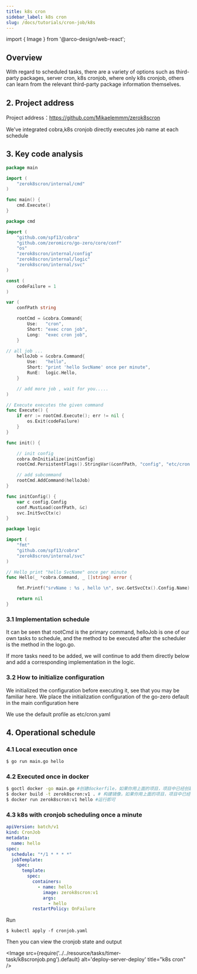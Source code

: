 ```yaml
---
title: k8s cron
sidebar_label: k8s cron
slug: /docs/tutorials/cron-job/k8s
---
```


import { Image } from '@arco-design/web-react';

## Overview

With regard to scheduled tasks, there are a variety of options such as third-party packages, server cron, k8s cronjob, where only k8s cronjob, others can learn from the relevant third-party package information themselves.

## 2. Project address

Project address：https://github.com/Mikaelemmm/zerok8scron

We've integrated cobra,k8s cronjob directly executes job name at each schedule

## 3. Key code analysis

```go title="main.go"
package main

import (
    "zerok8scron/internal/cmd"
)

func main() {
    cmd.Execute()
}
```

```go title="internal/cmd/root.go"
package cmd

import (
    "github.com/spf13/cobra"
    "github.com/zeromicro/go-zero/core/conf"
    "os"
    "zerok8scron/internal/config"
    "zerok8scron/internal/logic"
    "zerok8scron/internal/svc"
)

const (
    codeFailure = 1
)

var (
    confPath string

    rootCmd = &cobra.Command{
        Use:   "cron",
        Short: "exec cron job",
        Long:  "exec cron job",
    }

// all job ...
    helloJob = &cobra.Command{
        Use:   "hello",
        Short: "print 'hello SvcName' once per minute",
        RunE:  logic.Hello,
    }

    // add more job , wait for you.....
)

// Execute executes the given command
func Execute() {
    if err := rootCmd.Execute(); err != nil {
        os.Exit(codeFailure)
    }
}

func init() {

    // init config
    cobra.OnInitialize(initConfig)
    rootCmd.PersistentFlags().StringVar(&confPath, "config", "etc/cron.yaml", "config file (default is $HOME/.cobra.yaml)")

    // add subcommand
    rootCmd.AddCommand(helloJob)
}

func initConfig() {
    var c config.Config
    conf.MustLoad(confPath, &c)
    svc.InitSvcCtx(c)
}

```

```go title="internal/logic/hello.go"
package logic

import (
    "fmt"
    "github.com/spf13/cobra"
    "zerok8scron/internal/svc"
)

// Hello print "hello SvcName" once per minute
func Hello(_ *cobra.Command, _ []string) error {

    fmt.Printf("srvName : %s , hello \n", svc.GetSvcCtx().Config.Name)

    return nil
}
```

### 3.1 Implementation schedule

It can be seen that rootCmd is the primary command, helloJob is one of our own tasks to schedule, and the method to be executed after the scheduler is the method in the logo.go.

If more tasks need to be added, we will continue to add them directly below and add a corresponding implementation in the logic.

### 3.2 How to initialize configuration

We initialized the configuration before executing it, see that you may be familiar here. We place the initialization configuration of the go-zero default in the main configuration here

We use the default profile as etc/cron.yaml

## 4. Operational schedule

### 4.1 Local execution once

```sh
$ go run main.go hello
```

### 4.2 Executed once in docker

```sh
$ goctl docker -go main.go #创建dockerfile，如果你用上面的项目，项目中已经创建好可以省略
$ docker build -t zerok8scron:v1 . # 构建镜像，如果你用上面的项目，项目中已经创建好可以省略
$ docker run zerok8scron:v1 hello #运行即可
```

### 4.3 k8s with cronjob scheduling once a minute

```yaml title="cronjob.yaml"
apiVersion: batch/v1
kind: CronJob
metadata:
  name: hello
spec:
  schedule: "*/1 * * * *"
  jobTemplate:
    spec:
      template:
        spec:
          containers:
            - name: hello
              image: zerok8scron:v1
              args:
                - hello
          restartPolicy: OnFailure
```

Run

```shell
$ kubectl apply -f cronjob.yaml
```

Then you can view the cronjob state and output

<Image src={require('../../resource/tasks/timer-task/k8scronjob.png').default} alt='deploy-server-deploy' title="k8s cron" />
